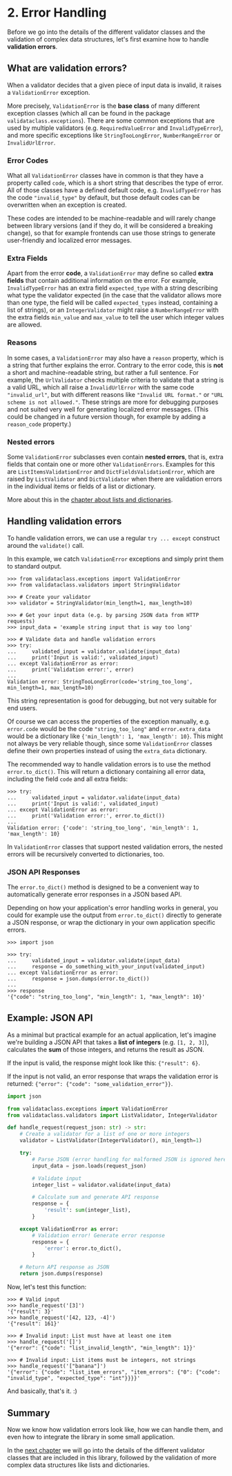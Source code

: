 # 2. Error Handling

Before we go into the details of the different validator classes and the validation of complex data structures, let's first examine
how to handle **validation errors**.


## What are validation errors?

When a validator decides that a given piece of input data is invalid, it raises a `ValidationError` exception.

More precisely, `ValidationError` is the **base class** of many different exception classes (which all can be found in the package
`validataclass.exceptions`). There are some common exceptions that are used by multiple validators (e.g. `RequiredValueError` and
`InvalidTypeError`), and more specific exceptions like `StringTooLongError`, `NumberRangeError` or `InvalidUrlError`.


### Error Codes

What all `ValidationError` classes have in common is that they have a property called `code`, which is a short string that describes
the type of error. All of those classes have a defined default code, e.g. `InvalidTypeError` has the code `"invalid_type"` by default,
but those default codes can be overwritten when an exception is created.

These codes are intended to be machine-readable and will rarely change between library versions (and if they do, it will be considered a
breaking change), so that for example frontends can use those strings to generate user-friendly and localized error messages.


### Extra Fields

Apart from the error **code**, a `ValidationError` may define so called **extra fields** that contain additional information on the error.
For example, `InvalidTypeError` has an extra field `expected_type` with a string describing what type the validator expected (in the case
that the validator allows more than one type, the field will be called `expected_types` instead, containing a list of strings), or an
`IntegerValidator` might raise a `NumberRangeError` with the extra fields `min_value` and `max_value` to tell the user which integer
values are allowed.


### Reasons

In some cases, a `ValidationError` may also have a `reason` property, which is a string that further explains the error. Contrary to
the error code, this is **not** a short and machine-readable string, but rather a full sentence. For example, the `UrlValidator` checks
multiple criteria to validate that a string is a valid URL, which all raise a `InvalidUrlError` with the same code `"invalid_url"`, but
with different reasons like `"Invalid URL format."` or `"URL scheme is not allowed."`. These strings are more for debugging purposes and
not suited very well for generating localized error messages. (This could be changed in a future version though, for example by adding a
`reason_code` property.)


### Nested errors

Some `ValidationError` subclasses even contain **nested errors**, that is, extra fields that contain one or more other `ValidationErrors`.
Examples for this are `ListItemsValidationError` and `DictFieldsValidationError`, which are raised by `ListValidator` and `DictValidator`
when there are validation errors in the individual items or fields of a list or dictionary.

More about this in the [chapter about lists and dictionaries](04-lists-and-dicts.md).


## Handling validation errors

To handle validation errors, we can use a regular `try ... except` construct around the `validate()` call.

In this example, we catch `ValidationError` exceptions and simply print them to standard output.

```pycon
>>> from validataclass.exceptions import ValidationError
>>> from validataclass.validators import StringValidator

>>> # Create your validator
>>> validator = StringValidator(min_length=1, max_length=10)

>>> # Get your input data (e.g. by parsing JSON data from HTTP requests)
>>> input_data = 'example string input that is way too long'

>>> # Validate data and handle validation errors
>>> try:
...     validated_input = validator.validate(input_data)
...     print('Input is valid:', validated_input)
... except ValidationError as error:
...     print('Validation error:', error)
...
Validation error: StringTooLongError(code='string_too_long', min_length=1, max_length=10)
```

This string representation is good for debugging, but not very suitable for end users.

Of course we can access the properties of the exception manually, e.g. `error.code` would be the code `"string_too_long"` and
`error.extra_data` would be a dictionary like `{'min_length': 1, 'max_length': 10}`. This might not always be very reliable though, since
some `ValidationError` classes define their own properties instead of using the `extra_data` dictionary.

The recommended way to handle validation errors is to use the method `error.to_dict()`. This will return a dictionary containing all
error data, including the field `code` and all extra fields:

```pycon
>>> try:
...     validated_input = validator.validate(input_data)
...     print('Input is valid:', validated_input)
... except ValidationError as error:
...     print('Validation error:', error.to_dict())
...
Validation error: {'code': 'string_too_long', 'min_length': 1, 'max_length': 10}
```

In `ValidationError` classes that support nested validation errors, the nested errors will be recursively converted to dictionaries, too.


### JSON API Responses

The `error.to_dict()` method is designed to be a convenient way to automatically generate error responses in a JSON based API.

Depending on how your application's error handling works in general, you could for example use the output from `error.to_dict()` directly
to generate a JSON response, or wrap the dictionary in your own application specific errors.

```pycon
>>> import json

>>> try:
...     validated_input = validator.validate(input_data)
...     response = do_something_with_your_input(validated_input)
... except ValidationError as error:
...     response = json.dumps(error.to_dict())
...
>>> response
'{"code": "string_too_long", "min_length": 1, "max_length": 10}'
```


## Example: JSON API

As a minimal but practical example for an actual application, let's imagine we're building a JSON API that takes a **list of integers**
(e.g. `[1, 2, 3]`), calculates the **sum** of those integers, and returns the result as JSON.

If the input is valid, the response might look like this: `{"result": 6}`.

If the input is not valid, an error response that wraps the validation error is returned: `{"error": {"code": "some_validation_error"}}`.

```python
import json

from validataclass.exceptions import ValidationError
from validataclass.validators import ListValidator, IntegerValidator

def handle_request(request_json: str) -> str:
    # Create a validator for a list of one or more integers
    validator = ListValidator(IntegerValidator(), min_length=1)

    try:
        # Parse JSON (error handling for malformed JSON is ignored here)
        input_data = json.loads(request_json)

        # Validate input
        integer_list = validator.validate(input_data)

        # Calculate sum and generate API response
        response = {
            'result': sum(integer_list),
        }

    except ValidationError as error:
        # Validation error! Generate error response
        response = {
            'error': error.to_dict(),
        }

    # Return API response as JSON
    return json.dumps(response)
```

Now, let's test this function:

```pycon
>>> # Valid input
>>> handle_request('[3]')
'{"result": 3}'
>>> handle_request('[42, 123, -4]')
'{"result": 161}'

>>> # Invalid input: List must have at least one item
>>> handle_request('[]')
'{"error": {"code": "list_invalid_length", "min_length": 1}}'

>>> # Invalid input: List items must be integers, not strings
>>> handle_request('["banana"]')
'{"error": {"code": "list_item_errors", "item_errors": {"0": {"code": "invalid_type", "expected_type": "int"}}}}'
```

And basically, that's it. :)


## Summary

Now we know how validation errors look like, how we can handle them, and even how to integrate the library in some small application.

In the [next chapter](03-basic-validators.md) we will go into the details of the different validator classes that are included in this
library, followed by the validation of more complex data structures like lists and dictionaries.
